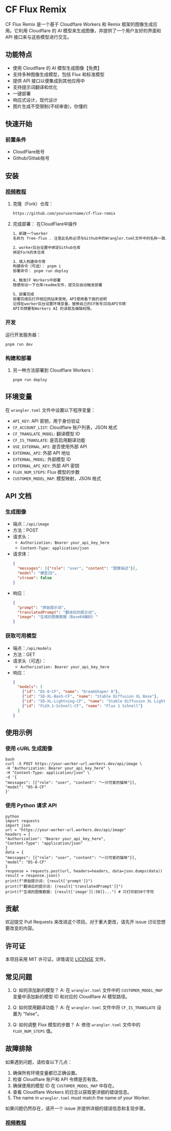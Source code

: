 # CF Flux Remix

CF Flux Remix 是一个基于 Cloudflare Workers 和 Remix 框架的图像生成应用。它利用 Cloudflare 的 AI 模型来生成图像，并提供了一个用户友好的界面和 API 接口来与这些模型进行交互。
## 功能特点

- 使用 Cloudflare 的 AI 模型生成图像【免费】
- 支持多种图像生成模型，包括 Flux 和标准模型
- 提供 API 接口以便集成到其他应用中
- 支持提示词翻译和优化
- 一键部署
- 响应式设计，现代设计
- 图片生成不受限制(不经审查)，你懂的

## 快速开始

### 前置条件

- CloudFlare账号
- Github/Gitlab账号

## 安装 
### [视频教程](https://www.bilibili.com/video/BV1Wz2NYyEmW/)

1. 克隆（Fork）仓库：
   ```bash
   https://github.com/yourusername/cf-flux-remix
   ```

2. 完成部署：
  在CloudFlare中操作
   ```bash
   1、新建一个worker
   名称为 free-flux . 注意此名称必须与Github中的Wrangler.toml文件中的名称一致。
   
   2、worker后台设置中绑定Github仓库
   绑定Fork的本仓库
   
   3、填入构建命令等
   构建命令（可选）： pnpm i
   部署命令： pnpm run deploy

   4、触发CF Workers中部署
   随便改动一下仓库readme文件，提交后自动触发部署

   5、部署完成
   部署完成后打开相应网站来使用，API使用看下面的说明
   记得在worker后台设置环境变量，替换自己的CF账号ID及API令牌
   API令牌要有Workers AI 的读取及编辑权限。

   ```

### 开发

运行开发服务器：
```
pnpm run dev
```

### 构建和部署

1. 另一种方法部署到 Cloudflare Workers：
   ```
   pnpm run deploy
   ```
  
## 环境变量

在 `wrangler.toml` 文件中设置以下程序变量：

- `API_KEY`: API 密钥，用于身份验证
- `CF_ACCOUNT_LIST`: Cloudflare 账户列表，JSON 格式
- `CF_TRANSLATE_MODEL`: 翻译模型 ID
- `CF_IS_TRANSLATE`: 是否启用翻译功能
- `USE_EXTERNAL_API`: 是否使用外部 API
- `EXTERNAL_API`: 外部 API 地址
- `EXTERNAL_MODEL`: 外部模型 ID
- `EXTERNAL_API_KEY`: 外部 API 密钥
- `FLUX_NUM_STEPS`: Flux 模型的步数
- `CUSTOMER_MODEL_MAP`: 模型映射，JSON 格式

## API 文档

### 生成图像

- 端点：`/api/image`
- 方法：POST
- 请求头：
  - `Authorization: Bearer your_api_key_here`
  - `Content-Type: application/json`
- 请求体：
  ```json
  {
    "messages": [{"role": "user", "content": "图像描述"}],
    "model": "模型ID",
    "stream": false
  }
  ```
- 响应：
  ```json
  {
    "prompt": "原始提示词",
    "translatedPrompt": "翻译后的提示词",
    "image": "生成的图像数据（Base64编码）"
  }
  ```

### 获取可用模型

- 端点：`/api/models`
- 方法：GET
- 请求头（可选）：
  - `Authorization: Bearer your_api_key_here`
- 响应：
  ```json
  {
    "models": [
      {"id": "DS-8-CF", "name": "DreamShaper 8"},
      {"id": "SD-XL-Bash-CF", "name": "Stable Diffusion XL Base"},
      {"id": "SD-XL-Lightning-CF", "name": "Stable Diffusion XL Lightning"},
      {"id": "FLUX.1-Schnell-CF", "name": "Flux 1 Schnell"}
    ]
  }
  ```

## 使用示例

### 使用 cURL 生成图像
```
bash
curl -X POST https://your-worker-url.workers.dev/api/image \
-H "Authorization: Bearer your_api_key_here" \
-H "Content-Type: application/json" \
-d '{
"messages": [{"role": "user", "content": "一只可爱的猫咪"}],
"model": "DS-8-CF"
}'
```

### 使用 Python 请求 API
```
python
import requests
import json
url = "https://your-worker-url.workers.dev/api/image"
headers = {
"Authorization": "Bearer your_api_key_here",
"Content-Type": "application/json"
}
data = {
"messages": [{"role": "user", "content": "一只可爱的猫咪"}],
"model": "DS-8-CF"
}
response = requests.post(url, headers=headers, data=json.dumps(data))
result = response.json()
print(f"原始提示词: {result['prompt']}")
print(f"翻译后的提示词: {result['translatedPrompt']}")
print(f"生成的图像数据: {result['image'][:50]}...") # 只打印前50个字符
```

## 贡献

欢迎提交 Pull Requests 来改进这个项目。对于重大更改，请先开 issue 讨论您想要改变的内容。

## 许可证

本项目采用 MIT 许可证。详情请见 [LICENSE](LICENSE) 文件。

## 常见问题

1. Q: 如何添加新的模型？
   A: 在 `wrangler.toml` 文件中的 `CUSTOMER_MODEL_MAP` 变量中添加新的模型 ID 和对应的 Cloudflare AI 模型路径。

2. Q: 如何禁用翻译功能？
   A: 在 `wrangler.toml` 文件中将 `CF_IS_TRANSLATE` 设置为 "false"。

3. Q: 如何调整 Flux 模型的步数？
   A: 修改 `wrangler.toml` 文件中的 `FLUX_NUM_STEPS` 值。

## 故障排除

如果遇到问题，请检查以下几点：

1. 确保所有环境变量都已正确设置。
2. 检查 Cloudflare 账户和 API 令牌是否有效。
3. 确保使用的模型 ID 在 `CUSTOMER_MODEL_MAP` 中存在。
4. 查看 Cloudflare Workers 的日志以获取更详细的错误信息。
5. The name in `wrangler.toml` must match the name of your Worker.

如果问题仍然存在，请开一个 issue 并提供详细的错误信息和复现步骤。

### [视频教程](https://www.bilibili.com/video/BV1Wz2NYyEmW/)
